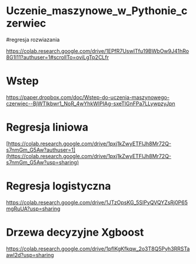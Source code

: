 # Uczenie_maszynowe_w_Pythonie_czerwiec


#regresja rozwiazania

https://colab.research.google.com/drive/1EPfR7UswITfu19BWbOw9J41hRo8G1l11?authuser=1#scrollTo=oviLgTp2CLfr


# Wstep 

https://paper.dropbox.com/doc/Wstep-do-uczenia-maszynowego-czerwiec--BjWTlkbwr1_NoR_4wYhkWIPIAg-sxeTlGnFPa7LLywpzyJpn



# Regresja liniowa 
[https://colab.research.google.com/drive/1pxj1kZwyETFlJh8Mr72Q-s7nmGm_G5Aw?authuser=1](https://colab.research.google.com/drive/1pxj1kZwyETFlJh8Mr72Q-s7nmGm_G5Aw?usp=sharing)

# Regresja logistyczna

https://colab.research.google.com/drive/1JTzOpsKG_5SIPyQVQYZsRj0P65mgRuUA?usp=sharing


# Drzewa decyzyjne Xgboost

[https://colab.research.google.com/drive/1pflKgKfkqw_2o3T8Q5Pyh3RRSTaawl2d?usp=sharing
](https://colab.research.google.com/drive/1pflKgKfkqw_2o3T8Q5Pyh3RRSTaawl2d?usp=sharing)
